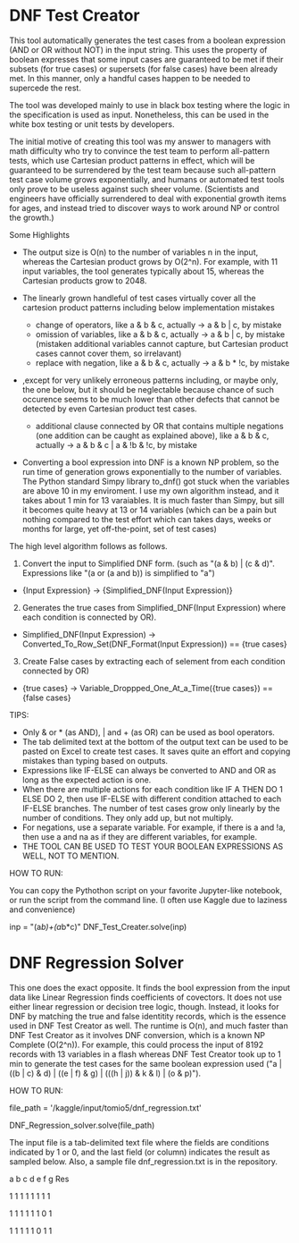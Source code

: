 # DNF Test Creator

This tool automatically generates the test cases from a boolean expression (AND or OR without NOT) in the input string.  This uses the property of boolean expresses that some input cases are guaranteed to be met if their subsets (for true cases) or supersets (for false cases) have been already met.  In this manner, only a handful cases happen to be needed to supercede the rest.

The tool was developed mainly to use in black box testing where the logic in the specification is used as input.  Nonetheless, this can be used in the white box testing or unit tests by developers.

The initial motive of creating this tool was my answer to managers with math difficulty who try to convince the test team to perform all-pattern tests, which use Cartesian product patterns in effect, which will be guaranteed to be surrendered by the test team because such all-pattern test case volume grows exponentially, and humans or automated test tools only prove to be useless against such sheer volume.  (Scientists and engineers have officially surrendered to deal with exponential growth items for ages, and instead tried to discover ways to work around NP or control the growth.)

Some Highlights
- The output size is O(n) to the number of variables n in the input, whereas the Cartesian product grows by O(2^n).  For example, with 11 input variables, the tool generates typically about 15, whereas the Cartesian products grow to 2048.

- The linearly grown handleful of test cases virtually cover all the cartesion product patterns including below implementation mistakes
  - change of operators, like a & b & c, actually -> a & b | c, by mistake
  - omission of variables, like a & b & c, actually -> a & b | c, by mistake (mistaken additional variables cannot capture, but Cartesian product cases cannot cover them, so irrelavant)
  - replace with negation, like a & b & c, actually -> a & b * !c, by mistake
- ,except for very unlikely erroneous patterns including, or maybe only, the one below, but it should be neglectable because chance of such occurence seems to be much lower than other defects that cannot be detected by even Cartesian product test cases.
  - additional clause connected by OR that contains multiple negations (one addition can be caught as explained above), like a & b & c, actually -> a & b & c | a & !b & !c, by mistake
    
- Converting a bool expression into DNF is a known NP problem, so the run time of generation grows exponentially to the number of variables.  The Python standard Simpy library to_dnf() got stuck when the variables are above 10 in my enviroment.  I use my own algorithm instead, and it takes about 1 min for 13 varaiables.  It is much faster than Simpy, but sill it becomes quite heavy at 13 or 14 variables (which can be a pain but nothing compared to the test effort which can takes days, weeks or months for large, yet off-the-point, set of test cases)  
 
The high level algorithm follows as follows.

1. Convert the input to Simplified DNF form. (such as "(a & b) | (c & d)".  Expressions like "(a or (a and b)) is simplified to "a")

- {Input Expression} -> {Simplified_DNF(Input Expression)}

2. Generates the true cases from Simplified_DNF(Input Expression) where each condition is connected by OR).

- Simplified_DNF(Input Expression) -> Converted_To_Row_Set(DNF_Format(Input Expression)) == {true cases}

3. Create False cases by extracting each of selement from each condition connected by OR)

- {true cases} -> Variable_Droppped_One_At_a_Time({true cases}) == {false cases}


TIPS:

- Only & or * (as AND), | and + (as OR) can be used as bool operators.
- The tab delimited text at the bottom of the output text can be used to be pasted on Excel to create test cases.  It saves quite an effort and copying mistakes than typing based on outputs.
- Expressions like IF-ELSE can always be converted to AND and OR as long as the expected action is one.
- When there are multiple actions for each condition like IF A THEN DO 1 ELSE DO 2, then use IF-ELSE with different condition attached to each IF-ELSE branches.  The number of test cases grow only linearly by the number of conditions.  They only add up, but not multiply.
- For negations, use a separate variable.  For example, if there is a and !a, then use a and na as if they are different variables, for example.
- THE TOOL CAN BE USED TO TEST YOUR BOOLEAN EXPRESSIONS AS WELL, NOT TO MENTION.


HOW TO RUN:

You can copy the Pythothon script on your favorite Jupyter-like notebook, or run the script from the command line. (I often use Kaggle due to laziness and convenience)

inp = "(a*b)+(a*b*c)"
DNF_Test_Creater.solve(inp)



# DNF Regression Solver

This one does the exact opposite.  It finds the bool expression from the input data like Linear Regression finds coefficients of covectors.  It does not use either linear regression or decision tree logic, though.  Instead, it looks for DNF by matching the true and false identitity records, which is the essence used in DNF Test Creator as well.  The runtime is O(n), and much faster than DNF Test Creator as it involves DNF conversion, which is a known NP Complete (O(2^n)).  For example, this could process the input of 8192 records with 13 variables in a flash whereas DNF Test Creator took up to 1 min to generate the test cases for the same boolean expression used ("a | ((b | c) & d) | ((e | f) & g) | (((h | j)) & k & l) | (o & p)").


HOW TO RUN:

file_path = '/kaggle/input/tomio5/dnf_regression.txt'

DNF_Regression_solver.solve(file_path)

The input file is a tab-delimited text file where the fields are conditions indicated by 1 or 0, and the last field (or column) indicates the result as sampled below.  Also, a sample file dnf_regression.txt is in the repository.

a	b	c	d	e	f	g	Res

1	1	1	1	1	1	1	1

1	1	1	1	1	1	0	1

1	1	1	1	1	0	1	1

